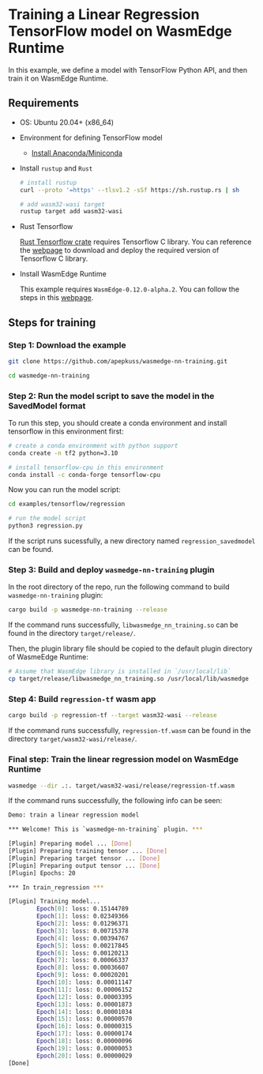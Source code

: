 # Training a Linear Regression TensorFlow model on WasmEdge Runtime

In this example, we define a model with TensorFlow Python API, and then train it on WasmEdge Runtime.

## Requirements

- OS: Ubuntu 20.04+ (x86_64)

- Environment for defining TensorFlow model

  - [Install Anaconda/Miniconda](https://docs.conda.io/projects/conda/en/latest/user-guide/install/linux.html)

- Install `rustup` and `Rust`

  ```bash
  # install rustup
  curl --proto '=https' --tlsv1.2 -sSf https://sh.rustup.rs | sh

  # add wasm32-wasi target
  rustup target add wasm32-wasi
  ```

- Rust Tensorflow

  [Rust Tensorflow crate](https://crates.io/crates/tensorflow) requires Tensorflow C library. You can reference the [webpage](https://www.tensorflow.org/install/lang_c) to download and deploy the required version of Tensorflow C library.

- Install WasmEdge Runtime

  This example requires `WasmEdge-0.12.0-alpha.2`. You can follow the steps in this [webpage](https://wasmedge.org/book/en/contribute/build_from_src/linux.html).

## Steps for training

### Step 1: Download the example

```bash
git clone https://github.com/apepkuss/wasmedge-nn-training.git

cd wasmedge-nn-training
```

### Step 2: Run the model script to save the model in the SavedModel format

To run this step, you should create a conda environment and install tensorflow in this environment first:

```bash
# create a conda environment with python support
conda create -n tf2 python=3.10

# install tensorflow-cpu in this environment
conda install -c conda-forge tensorflow-cpu
```

Now you can run the model script:

```bash
cd examples/tensorflow/regression

# run the model script
python3 regression.py
```

If the script runs sucessfully, a new directory named `regression_savedmodel` can be found.


### Step 3: Build and deploy `wasmedge-nn-training` plugin

In the root directory of the repo, run the following command to build `wasmedge-nn-training` plugin:

```bash
cargo build -p wasmedge-nn-training --release
```

If the command runs successfully, `libwasmedge_nn_training.so` can be found in the directory `target/release/`.

Then, the plugin library file should be copied to the default plugin directory of WasmeEdge Runtime:

```bash
# Assume that WasmEdge library is installed in `/usr/local/lib`
cp target/release/libwasmedge_nn_training.so /usr/local/lib/wasmedge
```

### Step 4: Build `regression-tf` wasm app

```bash
cargo build -p regression-tf --target wasm32-wasi --release
```

If the command runs successfully, `regression-tf.wasm` can be found in the directory `target/wasm32-wasi/release/`.

### Final step: Train the linear regression model on WasmEdge Runtime

```bash
wasmedge --dir .:. target/wasm32-wasi/release/regression-tf.wasm
```

If the command runs successfully, the following info can be seen:

```bash
Demo: train a linear regression model

*** Welcome! This is `wasmedge-nn-training` plugin. ***

[Plugin] Preparing model ... [Done]
[Plugin] Preparing training tensor ... [Done]
[Plugin] Preparing target tensor ... [Done]
[Plugin] Preparing output tensor ... [Done]
[Plugin] Epochs: 20

*** In train_regression ***

[Plugin] Training model...
        Epoch[0]: loss: 0.15144789  
        Epoch[1]: loss: 0.02349366  
        Epoch[2]: loss: 0.01296371  
        Epoch[3]: loss: 0.00715378  
        Epoch[4]: loss: 0.00394767  
        Epoch[5]: loss: 0.00217845  
        Epoch[6]: loss: 0.00120213  
        Epoch[7]: loss: 0.00066337  
        Epoch[8]: loss: 0.00036607  
        Epoch[9]: loss: 0.00020201  
        Epoch[10]: loss: 0.00011147  
        Epoch[11]: loss: 0.00006152  
        Epoch[12]: loss: 0.00003395  
        Epoch[13]: loss: 0.00001873  
        Epoch[14]: loss: 0.00001034  
        Epoch[15]: loss: 0.00000570  
        Epoch[16]: loss: 0.00000315  
        Epoch[17]: loss: 0.00000174  
        Epoch[18]: loss: 0.00000096  
        Epoch[19]: loss: 0.00000053  
        Epoch[20]: loss: 0.00000029  
[Done]
```
